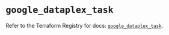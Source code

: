 # `google_dataplex_task`

Refer to the Terraform Registry for docs: [`google_dataplex_task`](https://registry.terraform.io/providers/hashicorp/google/6.36.1/docs/resources/dataplex_task).
